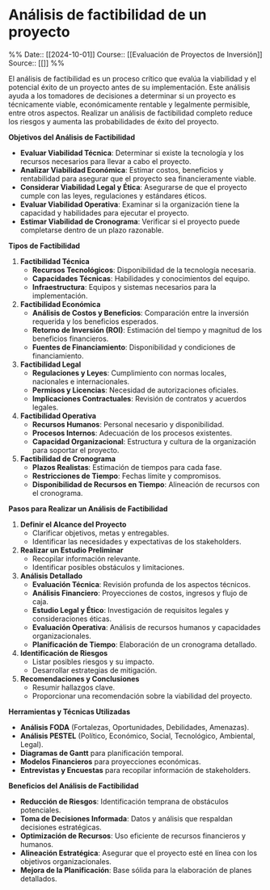 # Análisis de factibilidad de un proyecto

%%
Date:: [[2024-10-01]]
Course:: [[Evaluación de Proyectos de Inversión]]
Source:: [[]]
%%

El análisis de factibilidad es un proceso crítico que evalúa la viabilidad y el potencial éxito de un proyecto antes de su implementación. Este análisis ayuda a los tomadores de decisiones a determinar si un proyecto es técnicamente viable, económicamente rentable y legalmente permisible, entre otros aspectos. Realizar un análisis de factibilidad completo reduce los riesgos y aumenta las probabilidades de éxito del proyecto.

**Objetivos del Análisis de Factibilidad**

- **Evaluar Viabilidad Técnica**: Determinar si existe la tecnología y los recursos necesarios para llevar a cabo el proyecto.
- **Analizar Viabilidad Económica**: Estimar costos, beneficios y rentabilidad para asegurar que el proyecto sea financieramente viable.
- **Considerar Viabilidad Legal y Ética**: Asegurarse de que el proyecto cumple con las leyes, regulaciones y estándares éticos.
- **Evaluar Viabilidad Operativa**: Examinar si la organización tiene la capacidad y habilidades para ejecutar el proyecto.
- **Estimar Viabilidad de Cronograma**: Verificar si el proyecto puede completarse dentro de un plazo razonable.

**Tipos de Factibilidad**

1. **Factibilidad Técnica**
    - **Recursos Tecnológicos**: Disponibilidad de la tecnología necesaria.
    - **Capacidades Técnicas**: Habilidades y conocimientos del equipo.
    - **Infraestructura**: Equipos y sistemas necesarios para la implementación.
2. **Factibilidad Económica**
    - **Análisis de Costos y Beneficios**: Comparación entre la inversión requerida y los beneficios esperados.
    - **Retorno de Inversión (ROI)**: Estimación del tiempo y magnitud de los beneficios financieros.
    - **Fuentes de Financiamiento**: Disponibilidad y condiciones de financiamiento.
3. **Factibilidad Legal**
    - **Regulaciones y Leyes**: Cumplimiento con normas locales, nacionales e internacionales.
    - **Permisos y Licencias**: Necesidad de autorizaciones oficiales.
    - **Implicaciones Contractuales**: Revisión de contratos y acuerdos legales.
4. **Factibilidad Operativa**
    - **Recursos Humanos**: Personal necesario y disponibilidad.
    - **Procesos Internos**: Adecuación de los procesos existentes.
    - **Capacidad Organizacional**: Estructura y cultura de la organización para soportar el proyecto.
5. **Factibilidad de Cronograma**
    - **Plazos Realistas**: Estimación de tiempos para cada fase.
    - **Restricciones de Tiempo**: Fechas límite y compromisos.
    - **Disponibilidad de Recursos en Tiempo**: Alineación de recursos con el cronograma.

**Pasos para Realizar un Análisis de Factibilidad**

1. **Definir el Alcance del Proyecto**
    - Clarificar objetivos, metas y entregables.
    - Identificar las necesidades y expectativas de los stakeholders.
2. **Realizar un Estudio Preliminar**
    - Recopilar información relevante.
    - Identificar posibles obstáculos y limitaciones.
3. **Análisis Detallado**
    - **Evaluación Técnica**: Revisión profunda de los aspectos técnicos.
    - **Análisis Financiero**: Proyecciones de costos, ingresos y flujo de caja.
    - **Estudio Legal y Ético**: Investigación de requisitos legales y consideraciones éticas.
    - **Evaluación Operativa**: Análisis de recursos humanos y capacidades organizacionales.
    - **Planificación de Tiempo**: Elaboración de un cronograma detallado.
4. **Identificación de Riesgos**
    - Listar posibles riesgos y su impacto.
    - Desarrollar estrategias de mitigación.
5. **Recomendaciones y Conclusiones**
    - Resumir hallazgos clave.
    - Proporcionar una recomendación sobre la viabilidad del proyecto.

**Herramientas y Técnicas Utilizadas**

- **Análisis FODA** (Fortalezas, Oportunidades, Debilidades, Amenazas).
- **Análisis PESTEL** (Político, Económico, Social, Tecnológico, Ambiental, Legal).
- **Diagramas de Gantt** para planificación temporal.
- **Modelos Financieros** para proyecciones económicas.
- **Entrevistas y Encuestas** para recopilar información de stakeholders.

**Beneficios del Análisis de Factibilidad**

- **Reducción de Riesgos**: Identificación temprana de obstáculos potenciales.
- **Toma de Decisiones Informada**: Datos y análisis que respaldan decisiones estratégicas.
- **Optimización de Recursos**: Uso eficiente de recursos financieros y humanos.
- **Alineación Estratégica**: Asegurar que el proyecto esté en línea con los objetivos organizacionales.
- **Mejora de la Planificación**: Base sólida para la elaboración de planes detallados.

